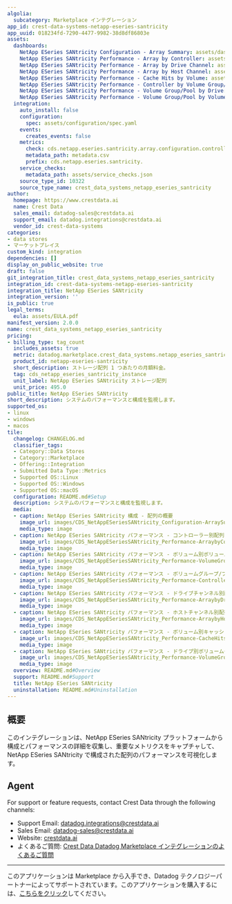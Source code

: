 ```yaml
---
algolia:
  subcategory: Marketplace インテグレーション
app_id: crest-data-systems-netapp-eseries-santricity
app_uuid: 018234fd-7290-4477-9982-38d8df86803e
assets:
  dashboards:
    NetApp ESeries SANtricity Configuration - Array Summary: assets/dashboards/crest_data_systems_NetAppESeriesSANtricity_Configuration-ArraySummary.json
    NetApp ESeries SANtricity Performance - Array by Controller: assets/dashboards/crest_data_systems_NetAppESeriesSANtricity_Performance-ArraybyController.json
    NetApp ESeries SANtricity Performance - Array by Drive Channel: assets/dashboards/crest_data_systems_NetAppESeriesSANtricity_Performance-ArraybyDriveChannel.json
    NetApp ESeries SANtricity Performance - Array by Host Channel: assets/dashboards/crest_data_systems_NetAppESeriesSANtricity_Performance-ArraybyHostChannel.json
    NetApp ESeries SANtricity Performance - Cache Hits by Volume: assets/dashboards/crest_data_systems_NetAppESeriesSANtricity_Performance-CacheHitsbyVolume.json
    NetApp ESeries SANtricity Performance - Controller by Volume Group/Pool: assets/dashboards/crest_data_systems_NetAppESeriesSANtricity_Performance-ControllerbyVolumeGroup_Pool.json
    NetApp ESeries SANtricity Performance - Volume Group/Pool by Drive: assets/dashboards/crest_data_systems_NetAppESeriesSANtricity_Performance-VolumeGroup_PoolbyDrive.json
    NetApp ESeries SANtricity Performance - Volume Group/Pool by Volume: assets/dashboards/crest_data_systems_NetAppESeriesSANtricity_Performance-VolumeGroup_PoolbyVolume.json
  integration:
    auto_install: false
    configuration:
      spec: assets/configuration/spec.yaml
    events:
      creates_events: false
    metrics:
      check: cds.netapp.eseries.santricity.array.configuration.controller.summary
      metadata_path: metadata.csv
      prefix: cds.netapp.eseries.santricity.
    service_checks:
      metadata_path: assets/service_checks.json
    source_type_id: 10322
    source_type_name: crest_data_systems_netapp_eseries_santricity
author:
  homepage: https://www.crestdata.ai
  name: Crest Data
  sales_email: datadog-sales@crestdata.ai
  support_email: datadog.integrations@crestdata.ai
  vendor_id: crest-data-systems
categories:
- data stores
- マーケットプレイス
custom_kind: integration
dependencies: []
display_on_public_website: true
draft: false
git_integration_title: crest_data_systems_netapp_eseries_santricity
integration_id: crest-data-systems-netapp-eseries-santricity
integration_title: NetApp ESeries SANtricity
integration_version: ''
is_public: true
legal_terms:
  eula: assets/EULA.pdf
manifest_version: 2.0.0
name: crest_data_systems_netapp_eseries_santricity
pricing:
- billing_type: tag_count
  includes_assets: true
  metric: datadog.marketplace.crest_data_systems.netapp_eseries_santricity
  product_id: netapp-eseries-santricity
  short_description: ストレージ配列 1 つあたりの月額料金。
  tag: cds_netapp_eseries_santricity_instance
  unit_label: NetApp ESeries SANtricity ストレージ配列
  unit_price: 495.0
public_title: NetApp ESeries SANtricity
short_description: システムのパフォーマンスと構成を監視します。
supported_os:
- linux
- windows
- macos
tile:
  changelog: CHANGELOG.md
  classifier_tags:
  - Category::Data Stores
  - Category::Marketplace
  - Offering::Integration
  - Submitted Data Type::Metrics
  - Supported OS::Linux
  - Supported OS::Windows
  - Supported OS::macOS
  configuration: README.md#Setup
  description: システムのパフォーマンスと構成を監視します。
  media:
  - caption: NetApp ESeries SANtricity 構成 - 配列の概要
    image_url: images/CDS_NetAppESeriesSANtricity_Configuration-ArraySummary.png
    media_type: image
  - caption: NetApp ESeries SANtricity パフォーマンス - コントローラー別配列
    image_url: images/CDS_NetAppESeriesSANtricity_Performance-ArraybyController.png
    media_type: image
  - caption: NetApp ESeries SANtricity パフォーマンス - ボリューム別ボリュームグループ/プール
    image_url: images/CDS_NetAppESeriesSANtricity_Performance-VolumeGroup_PoolbyVolume.png
    media_type: image
  - caption: NetApp ESeries SANtricity パフォーマンス - ボリュームグループ/プール別コントローラー
    image_url: images/CDS_NetAppESeriesSANtricity_Performance-ControllerbyVolumeGroup_Pool.png
    media_type: image
  - caption: NetApp ESeries SANtricity パフォーマンス - ドライブチャンネル別配列
    image_url: images/CDS_NetAppESeriesSANtricity_Performance-ArraybyDriveChannel.png
    media_type: image
  - caption: NetApp ESeries SANtricity パフォーマンス - ホストチャンネル別配列
    image_url: images/CDS_NetAppESeriesSANtricity_Performance-ArraybyHostChannel.png
    media_type: image
  - caption: NetApp ESeries SANtricity パフォーマンス - ボリューム別キャッシュヒット
    image_url: images/CDS_NetAppESeriesSANtricity_Performance-CacheHitsbyVolume.png
    media_type: image
  - caption: NetApp ESeries SANtricity パフォーマンス - ドライブ別ボリュームグループ/プール
    image_url: images/CDS_NetAppESeriesSANtricity_Performance-VolumeGroup_PoolbyDrive.png
    media_type: image
  overview: README.md#Overview
  support: README.md#Support
  title: NetApp ESeries SANtricity
  uninstallation: README.md#Uninstallation
---
```


<!--  SOURCED FROM https://github.com/DataDog/marketplace -->


## 概要

このインテグレーションは、NetApp ESeries SANtricity プラットフォームから構成とパフォーマンスの詳細を収集し、重要なメトリクスをキャプチャして、NetApp ESeries SANtricity で構成された配列のパフォーマンスを可視化します。

## Agent

For support or feature requests, contact Crest Data through the following channels:

- Support Email: [datadog.integrations@crestdata.ai][9]
- Sales Email: [datadog-sales@crestdata.ai][10]
- Website: [crestdata.ai][3]
- よくあるご質問: [Crest Data Datadog Marketplace インテグレーションのよくあるご質問][8]

[1]: https://docs.datadoghq.com/ja/agent/guide/agent-commands/?tab=agentv6v7#start-stop-and-restart-the-agent
[2]: https://docs.datadoghq.com/ja/agent/guide/agent-commands/#agent-status-and-information
[3]: https://www.crestdata.ai/
[4]: https://docs.datadoghq.com/ja/agent/guide/agent-configuration-files/?tab=agentv6v7
[5]: https://docs.crestdata.ai/datadog-integrations-readme/NetApp_ESeries_SANtricity.pdf
[6]: https://docs.datadoghq.com/ja/agent/?tab=Linux
[7]: https://docs.datadoghq.com/ja/account_management/api-app-keys/
[8]: https://docs.crestdata.ai/datadog-integrations-readme/Crest_Data_Datadog_Integrations_FAQ.pdf
[9]: mailto:datadog.integrations@crestdata.ai
[10]: mailto:datadog-sales@crestdata.ai

---
このアプリケーションは Marketplace から入手でき、Datadog テクノロジーパートナーによってサポートされています。このアプリケーションを購入するには、<a href="https://app.datadoghq.com/marketplace/app/crest-data-systems-netapp-eseries-santricity" target="_blank">こちらをクリック</a>してください。